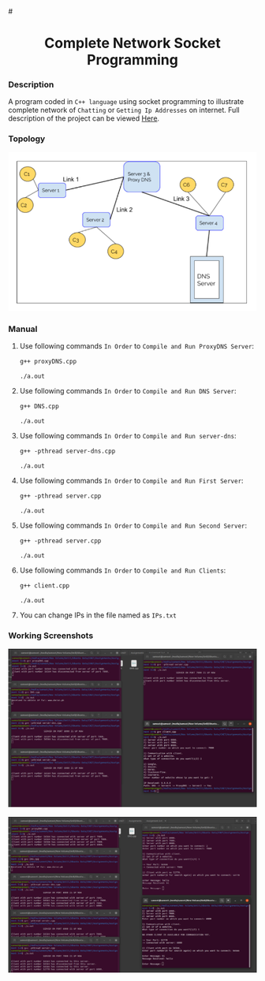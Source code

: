 #<h1 align="center">Complete Network Socket Programming</h1>

### Description
A program coded in `C++ language` using socket programming to illustrate complete network of `Chatting` or `Getting Ip Addresses` on internet. Full description of the project can be viewed [Here](https://github.com/SameetAsadullah/Complete-Network-Socket-Programming/blob/main/Project%20Statement.pdf).

### Topology
<div align="center">
  <img src = "https://github.com/SameetAsadullah/Complete-Network-Socket-Programming/blob/main/extras/topology-ss.png" alt = "" width="700px"/>
</div>

### Manual
1) Use following commands `In Order` to `Compile and Run ProxyDNS Server`:
    ```
    g++ proxyDNS.cpp
    ```
    ```
    ./a.out
    ```

2) Use following commands `In Order` to `Compile and Run DNS Server`:
    ```
    g++ DNS.cpp
    ```
    ```
    ./a.out
    ```
    
3) Use following commands `In Order` to `Compile and Run server-dns`:
    ```
    g++ -pthread server-dns.cpp
    ```
    ```
    ./a.out
    ```
    
4) Use following commands `In Order` to `Compile and Run First Server`:
    ```
    g++ -pthread server.cpp
    ```
    ```
    ./a.out
    ```

5) Use following commands `In Order` to `Compile and Run Second Server`:
    ```
    g++ -pthread server.cpp
    ```
    ```
    ./a.out
    ```
6) Use following commands `In Order` to `Compile and Run Clients`:
    ```
    g++ client.cpp
    ```
    ```
    ./a.out
    ```
7) You can change IPs in the file named as `IPs.txt`

### Working Screenshots
<div align="center">
  <img src = "https://github.com/SameetAsadullah/Complete-Network-Socket-Programming/blob/main/extras/getting-ip-ss.png" alt = "" width="900px"/>
</div>
<br/>
<div align="center">
  <img src = "https://github.com/SameetAsadullah/Complete-Network-Socket-Programming/blob/main/extras/chatting-ss.png" alt = "" width="900px"/>
</div>
